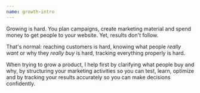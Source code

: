 ```yaml
---
name: growth-intro
---
```


Growing is hard. You plan campaigns, create marketing material and spend money to get people to your website. Yet, results don't follow. 

That's normal: reaching customers is hard, knowing what people _really want_ or why they _really buy_ is hard, tracking everything properly is hard. 

When trying to grow a product, I help first by clarifying what people buy and why, by structuring your marketing activities so you can test, learn, optimize and by tracking your results accurately so you can make decisions confidently. 
